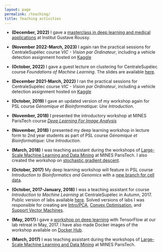 ```yaml
---
layout: page
permalink: /teaching/
title: Teaching activities
---
```


* **(December, 2022)** I gave a [masterclass in deep learning and medical applications](https://alumni.gustaveroussy.fr/fr/event/masterclass-artificial-intelligence-medical-physics-radiation-oncology/2022/12/12/14) at Institut Gustave Roussy.

* **(November 2022-March, 2023)** I again ran the practical sessions for CentraleSupélec course *VIC - Vision par Ordinateur*, including a vehicle detection assignment hosted on [Kaggle](https://www.kaggle.com/competitions/vic-kaggle-challenge-2023)

* **(October, 2022)** I gave a guest lecture on clustering for CentraleSupélec course *Foundations of Machine Learning*. The slides are available [here](https://docs.google.com/presentation/d/1UvwuRvWl2mH2z-2gtOo-pMIa8rF1szJY/edit?usp=sharing&ouid=115436535423316025626&rtpof=true&sd=true).

* **(December 2021-March, 2022)** I ran the practical sessions for CentraleSupélec course *VIC - Vision par Ordinateur*, including a vehicle detection assignment hosted on [Kaggle](https://www.kaggle.com/competitions/vic-assignment-2/)

* **(October, 2019)** I gave an updated version of my workshop again for PSL course *Génomique et Bioinformatique: Une Introduction*.

* **(November, 2018)** I presented the introductory workshop at MINES ParisTech course [*Deep Learning For Image Analysis*](https://github.com/ThomasWalter/DeepLearningForImageAnalysis)

* **(November, 2018)** I presented my deep learning workshop in lecture form to 2nd year students as part of PSL course *Génomique et Bioinformatique: Une Introduction*.

* **(March, 2018)** I was teaching assistant during the workshops of [Large-Scale Machine Learning and Data Mining](http://members.cbio.mines-paristech.fr/~jvert/svn/lsml/lsml18/) at MINES ParisTech. I also created the workshop on [stochastic gradient descent](https://jcboyd.github.io/assets/lsml2018/stochastic_gradient_descent.html).

* **(October, 2017)** My deep learning workshop will feature in PSL course *Introduction to Bioinformatics and Genomics* with a [new branch for cell data](https://github.com/jcboyd/deep-learning-workshop/tree/cell-data).

* **(October, 2017-January, 2018)** I was a teaching assistant for course *Introduction to Machine Learning* at CentraleSupélec in Autumn, 2017. Public version of labs available [here](https://github.com/chagaz/ma2823_2017). Solved versions of labs I was responsible for creating are [Intro/PCA](/assets/ma2823_2017/Lab+1+2017-10-02++Principal+Components+Analysis.html), [Convex Optimisation](/assets/ma2823_2017/Lab+2+2017-10-06++Convex+optimization+in+Python.html), and [Support Vector Machines](/assets/ma2823_2017/Lab+8++2017-12-01++Support+vector+machines.html).

* **(May, 2017)** I gave a [workshop on deep learning](/assets/deep-learning-workshop/main.html) with TensorFlow at our lab retreat in May, 2017. I have also made Docker images of the workshop available on [Docker Hub](https://hub.docker.com/r/jcboyd/deep-learning-workshop/).

* **(March, 2017)** I was teaching assistant during the workshops of [Large-Scale Machine Learning and Data Mining](http://members.cbio.mines-paristech.fr/~jvert/svn/lsml/lsml17/) at MINES ParisTech.
